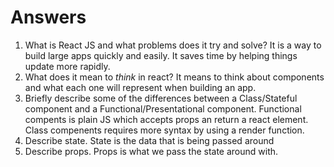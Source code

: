 # Answers

1.  What is React JS and what problems does it try and solve?
    It is a way to build large apps quickly and easily. It saves time by helping things update more rapidly.
1.  What does it mean to _think_ in react?
    It means to think about components and what each one will represent when building an app.
1.  Briefly describe some of the differences between a Class/Stateful component and a Functional/Presentational component.
    Functional compents is plain JS which accepts props an return a react element. Class compenents requires more syntax by using a render function.
1.  Describe state.
    State is the data that is being passed around
1.  Describe props.
    Props is what we pass the state around with.